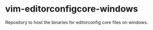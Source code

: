 # vim-editorconfigcore-windows
Repository to host the binaries for editorconfig core files on windows.
